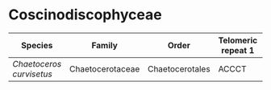 # Coscinodiscophyceae

| Species | Family | Order | Telomeric repeat 1 | Telomeric repeat 2 | Data type |
| -- | --- | --- | --- | --- | --- |
| *Chaetoceros curvisetus* | Chaetocerotaceae | Chaetocerotales | ACCCT | ACCCTACCCT | pacbio |
